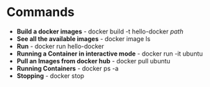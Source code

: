 # Commands
- **Build a docker images** - docker build -t hello-docker *path*
- **See all the available images** - docker image ls
- **Run** - docker run hello-docker
- **Running a Container in interactive mode** - docker run -it ubuntu
- **Pull an Images from docker hub** - docker pull ubuntu
- **Running Containers** - docker ps -a
- **Stopping** - docker stop <docker id>